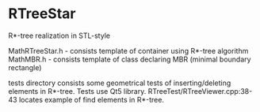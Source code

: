 # RTreeStar
R*-tree realization in STL-style

MathRTreeStar.h - consists template of container using R*-tree algorithm
MathMBR.h - consists template of class declaring MBR (minimal boundary rectangle)

tests directory consists some geometrical tests of inserting/deleting elements in R*-tree.
Tests use Qt5 library.
RTreeTest/RTreeViewer.cpp:38-43 locates example of find elements in R*-tree.
